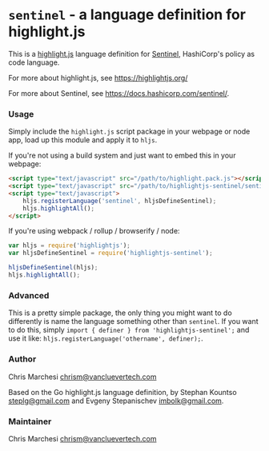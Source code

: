 # `sentinel` - a language definition for highlight.js

This is a [highlight.js](https://highlightjs.org/) language definition for
[Sentinel](https://docs.hashicorp.com/sentinel/), HashiCorp's policy as code
language.

For more about highlight.js, see https://highlightjs.org/

For more about Sentinel, see https://docs.hashicorp.com/sentinel/.

### Usage

Simply include the `highlight.js` script package in your webpage or node app,
load up this module and apply it to `hljs`.

If you're not using a build system and just want to embed this in your webpage:

```html
<script type="text/javascript" src="/path/to/highlight.pack.js"></script>
<script type="text/javascript" src="/path/to/highlightjs-sentinel/sentinel.js"></script>
<script type="text/javascript">
    hljs.registerLanguage('sentinel', hljsDefineSentinel);
    hljs.highlightAll();
</script>
```

If you're using webpack / rollup / browserify / node:

```javascript
var hljs = require('highlightjs');
var hljsDefineSentinel = require('highlightjs-sentinel');

hljsDefineSentinel(hljs);
hljs.highlightAll();
```

### Advanced

This is a pretty simple package, the only thing you might want to do differently
is name the language something other than `sentinel`. If you want to do this,
simply `import { definer } from 'highlightjs-sentinel';` and use it like:
`hljs.registerLanguage('othername', definer);`.

### Author

Chris Marchesi <chrism@vancluevertech.com>

Based on the Go highlight.js language definition, by Stephan Kountso
<steplg@gmail.com> and Evgeny Stepanischev <imbolk@gmail.com>.

### Maintainer

Chris Marchesi <chrism@vancluevertech.com>
